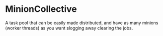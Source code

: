 MinionCollective
================

A task pool that can be easily made distributed, and have as many minions (worker threads) as you want slogging away clearing the jobs.
